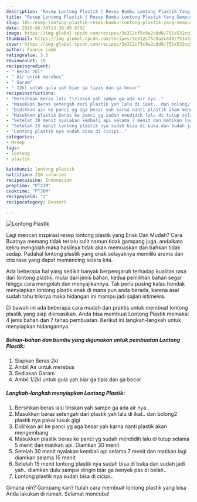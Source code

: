 ```yaml
---
description: "Resep Lontong Plastik | Resep Bumbu Lontong Plastik Yang Sempurna"
title: "Resep Lontong Plastik | Resep Bumbu Lontong Plastik Yang Sempurna"
slug: 105-resep-lontong-plastik-resep-bumbu-lontong-plastik-yang-sempurna
date: 2020-06-30T13:30:49.678Z
image: https://img-global.cpcdn.com/recipes/3e312cf5c9a2c8d0/751x532cq70/lontong-plastik-foto-resep-utama.jpg
thumbnail: https://img-global.cpcdn.com/recipes/3e312cf5c9a2c8d0/751x532cq70/lontong-plastik-foto-resep-utama.jpg
cover: https://img-global.cpcdn.com/recipes/3e312cf5c9a2c8d0/751x532cq70/lontong-plastik-foto-resep-utama.jpg
author: Fannie Lamb
ratingvalue: 3.5
reviewcount: 10
recipeingredient:
- " Beras 2kl"
- " Air untuk merebus"
- " Garam"
- " 12kl untuk gula yah biar ga tipis dan ga bocor"
recipeinstructions:
- "Bersihkan beras lalu tiriskan yah sampe ga ada air nya.."
- "Masukkan beras setengah dari plastik yah lalu di ikat.. dan bolong2 plastik nya pakai tusuk gigi"
- "Didihkan air ke panci yg aga besar yah karna nanti plastik akan mengembang"
- "Masukkan plastik beras ke panci yg sudah mendidih lalu di tutup selama 5 menit dan matikan api. Diamkan 30 menit"
- "Setelah 30 menit nyalakan kembali api selama 7 menit dan matikan lagi diamkan selama 15 menit"
- "Setelah 15 menit lontong plastik nya sudah bisa di buka dan sudah jadi yah.. diamkan dulu sampai dingin biar ga benyek pas di belah.."
- "Lontong plastik nya sudah bisa di cicipi.."
categories:
- Resep
tags:
- lontong
- plastik

katakunci: lontong plastik 
nutrition: 226 calories
recipecuisine: Indonesian
preptime: "PT23M"
cooktime: "PT30M"
recipeyield: "2"
recipecategory: Dessert

---
```



![Lontong Plastik](https://img-global.cpcdn.com/recipes/3e312cf5c9a2c8d0/751x532cq70/lontong-plastik-foto-resep-utama.jpg)

Lagi mencari inspirasi resep lontong plastik yang Enak Dan Mudah? Cara Buatnya memang tidak terlalu sulit namun tidak gampang juga. andaikata keliru mengolah maka hasilnya tidak akan memuaskan dan bahkan tidak sedap. Padahal lontong plastik yang enak selayaknya memiliki aroma dan cita rasa yang dapat memancing selera kita.



Ada beberapa hal yang sedikit banyak berpengaruh terhadap kualitas rasa dari lontong plastik, mulai dari jenis bahan, kedua pemilihan bahan segar hingga cara mengolah dan menyajikannya. Tak perlu pusing kalau hendak menyiapkan lontong plastik enak di mana pun anda berada, karena asal sudah tahu triknya maka hidangan ini mampu jadi sajian istimewa.


Di bawah ini ada beberapa cara mudah dan praktis untuk membuat lontong plastik yang siap dikreasikan. Anda bisa membuat Lontong Plastik memakai 4 jenis bahan dan 7 tahap pembuatan. Berikut ini langkah-langkah untuk menyiapkan hidangannya.

<!--inarticleads1-->

##### Bahan-bahan dan bumbu yang digunakan untuk pembuatan Lontong Plastik:

1. Siapkan  Beras 2kl
1. Ambil  Air untuk merebus
1. Sediakan  Garam
1. Ambil  1/2kl untuk gula yah biar ga tipis dan ga bocor




<!--inarticleads2-->

##### Langkah-langkah menyiapkan Lontong Plastik:

1. Bersihkan beras lalu tiriskan yah sampe ga ada air nya..
1. Masukkan beras setengah dari plastik yah lalu di ikat.. dan bolong2 plastik nya pakai tusuk gigi
1. Didihkan air ke panci yg aga besar yah karna nanti plastik akan mengembang
1. Masukkan plastik beras ke panci yg sudah mendidih lalu di tutup selama 5 menit dan matikan api. Diamkan 30 menit
1. Setelah 30 menit nyalakan kembali api selama 7 menit dan matikan lagi diamkan selama 15 menit
1. Setelah 15 menit lontong plastik nya sudah bisa di buka dan sudah jadi yah.. diamkan dulu sampai dingin biar ga benyek pas di belah..
1. Lontong plastik nya sudah bisa di cicipi..




Gimana nih? Gampang kan? Itulah cara membuat lontong plastik yang bisa Anda lakukan di rumah. Selamat mencoba!
